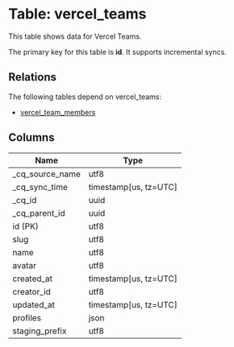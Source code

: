 # Table: vercel_teams

This table shows data for Vercel Teams.

The primary key for this table is **id**.
It supports incremental syncs.
## Relations

The following tables depend on vercel_teams:
  - [vercel_team_members](vercel_team_members)

## Columns

| Name          | Type          |
| ------------- | ------------- |
|_cq_source_name|utf8|
|_cq_sync_time|timestamp[us, tz=UTC]|
|_cq_id|uuid|
|_cq_parent_id|uuid|
|id (PK)|utf8|
|slug|utf8|
|name|utf8|
|avatar|utf8|
|created_at|timestamp[us, tz=UTC]|
|creator_id|utf8|
|updated_at|timestamp[us, tz=UTC]|
|profiles|json|
|staging_prefix|utf8|